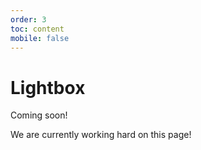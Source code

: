 ```yaml
---
order: 3
toc: content
mobile: false
---
```


# Lightbox

Coming soon!

We are currently working hard on this page!
